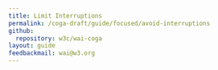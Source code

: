 ```yaml
---
title: Limit Interruptions
permalink: /coga-draft/guide/focused/avoid-interruptions
github:
  repository: w3c/wai-coga
layout: guide
feedbackmail: wai@w3.org
---
```

